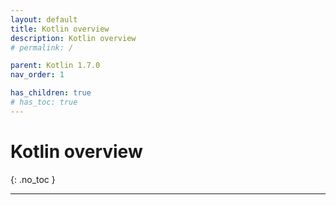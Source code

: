 ```yaml
---
layout: default
title: Kotlin overview
description: Kotlin overview
# permalink: /

parent: Kotlin 1.7.0
nav_order: 1

has_children: true
# has_toc: true
---
```


# Kotlin overview
{: .no_toc }

---

